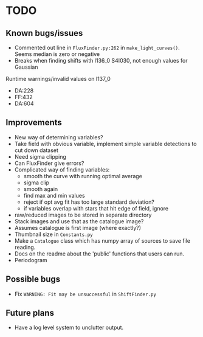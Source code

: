 # TODO

## Known bugs/issues

- Commented out line in `FluxFinder.py:262` in `make_light_curves()`. Seems median is zero or negative
- Breaks when finding shifts with l136_0 S4I030, not enough values for Gaussian

Runtime warnings/invalid values on l137_0

- DA:228
- FF:432
- DA:604

## Improvements

- New way of determining variables?
- Take field with obvious variable, implement simple variable detections to cut down dataset
- Need sigma clipping
- Can FluxFinder give errors?
- Complicated way of finding variables:
	- smooth the curve with running optimal average
	- sigma clip
	- smooth again
	- find max and min values
	- reject if opt avg fit has too large standard deviation?
	- if variables overlap with stars that hit edge of field, ignore
- raw/reduced images to be stored in separate directory
- Stack images and use that as the catalogue image?
- Assumes catalogue is first image (where exactly?)
- Thumbnail size in `Constants.py`
- Make a `Catalogue` class which has numpy array of sources to save file reading.
- Docs on the readme about the 'public' functions that users can run.
- Periodogram 

## Possible bugs

- Fix `WARNING: Fit may be unsuccessful` in `ShiftFinder.py`

## Future plans

- Have a log level system to unclutter output.

